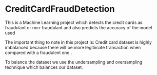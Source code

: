 # CreditCardFraudDetection
This is a Machine Learning project which detects the credit cards as fraudulant or non-fraudulant and also predicts the accuracy of the model used

The important thing to note in this project is:  Credit card dataset is highly imbalanced because there will be more legitimate
transaction when compared with a fraudulent one..

To balance the dataset we use the undersampling and oversampling technique which balances our dataset.
